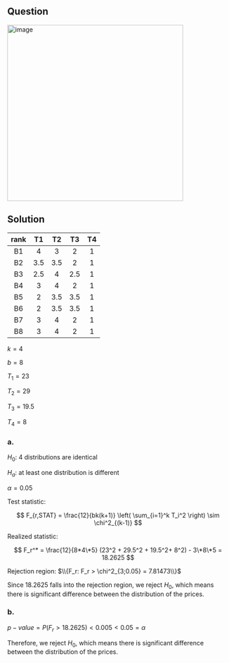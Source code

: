 ## Question

<img width="400" alt="image" src="image" src="https://github.com/user-attachments/assets/a97797fa-f805-4ef7-a40f-177783ddae5c"  />

## Solution

|rank| T1| T2| T3| T4|
|:--:|:-:|:-:|:-:|:-:|
| B1 | 4 | 3 | 2 | 1 |
| B2 |3.5|3.5| 2 | 1 |
| B3 |2.5| 4 |2.5| 1 |
| B4 | 3 | 4 | 2 | 1 |
| B5 | 2 |3.5|3.5| 1 |
| B6 | 2 |3.5|3.5| 1 |
| B7 | 3 | 4 | 2 | 1 |
| B8 | 3 | 4 | 2 | 1 |

$k = 4$

$b = 8$  
  
$T_1 = 23$

$T_2 = 29$

$T_3 = 19.5$

$T_4 = 8$  

### a.

$H_0$: 4 distributions are identical

$H_a$: at least one distribution is different

$\alpha = 0.05$

Test statistic:

$$
F_{r,STAT} = \frac{12}{bk(k+1)} \left( \sum_{i=1}^k T_i^2 \right) \sim \chi^2_{(k-1)}
$$

Realized statistic:

$$
F_r^* = \frac{12}{8*4\*5} (23^2 + 29.5^2 + 19.5^2+ 8^2) - 3\*8\*5 = 18.2625
$$

Rejection region: $\\{F_r: F_r > \chi^2_{3;0.05} =  7.81473\\}$

Since $18.2625$ falls into the rejection region, we reject $H_0$, which means there is significant difference between the distribution of the prices.


### b.

$p-value = P(F_r > 18.2625) < 0.005 < 0.05 = \alpha$

Therefore, we reject $H_0$, which means there is significant difference between the distribution of the prices.

